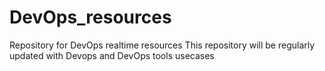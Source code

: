 # DevOps_resources
Repository for DevOps realtime resources
This repository will be regularly updated with Devops and DevOps tools usecases 
